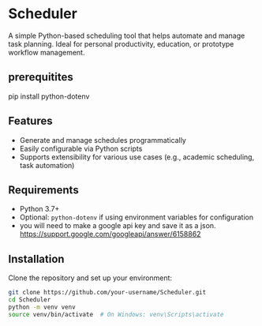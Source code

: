 # Scheduler

A simple Python-based scheduling tool that helps automate and manage task planning. Ideal for personal productivity, education, or prototype workflow management.

## prerequitites
pip install python-dotenv

## Features

- Generate and manage schedules programmatically
- Easily configurable via Python scripts
- Supports extensibility for various use cases (e.g., academic scheduling, task automation)

## Requirements

- Python 3.7+
- Optional: `python-dotenv` if using environment variables for configuration
- you will need to make a google api key and save it as a json. https://support.google.com/googleapi/answer/6158862

## Installation

Clone the repository and set up your environment:

```bash
git clone https://github.com/your-username/Scheduler.git
cd Scheduler
python -m venv venv
source venv/bin/activate  # On Windows: venv\Scripts\activate



